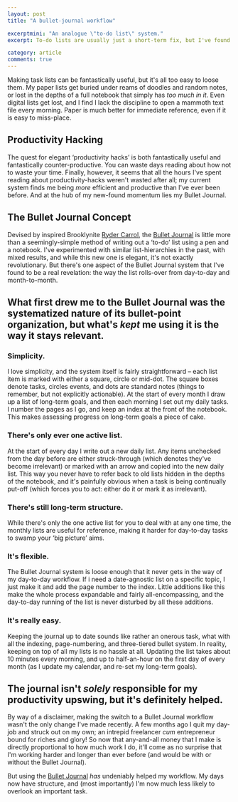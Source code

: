 ```yaml
---
layout: post
title: "A bullet-journal workflow"

excerptmini: "An analogue \"to-do list\" system."
excerpt: To-do lists are usually just a short-term fix, but I've found a system that stays relevant.

category: article
comments: true
---
```


Making task lists can be fantastically useful, but it's all too easy to loose them. My paper lists get buried under reams of doodles and random notes, or lost in the depths of a full notebook that simply has *too much in it*. Even digital lists get lost, and I find I lack the discipline to open a mammoth text file every morning. Paper is much better for immediate reference, even if it is easy to miss-place.

## Productivity Hacking
The quest for elegant ‘productivity hacks’ is both fantastically useful and fantastically counter-productive. You can waste days reading about how not to waste your time. Finally, however, it seems that all the hours I've spent reading about productivity-hacks weren't wasted after all; my current system finds me being *more* efficient and productive than I've ever been before. And at the hub of my new-found momentum lies my Bullet Journal.

## The Bullet Journal Concept
Devised by inspired Brooklynite [Ryder Carrol](http://www.rydercarroll.com/), the [Bullet Journal](http://www.bulletjournal.com/) is little more than a seemingly-simple method of writing out a ‘to-do’ list using a pen and a notebook. I've experimented with similar list-hierarchies in the past, with mixed results, and while this new one is elegant, it's not exactly revolutionary. But there's one aspect of the Bullet Journal system that I've found to be a real revelation: the way the list rolls-over from day-to-day and month-to-month.

## What first drew me to the Bullet Journal was the systematized nature of its bullet-point organization, but what's *kept* me using it is the way it stays relevant.

### Simplicity.
I love simplicity, and the system itself is fairly straightforward – each list item is marked with either a square, circle or mid-dot. The square boxes denote tasks, circles events, and dots are standard notes (things to remember, but not explicitly actionable). At the start of every month I draw up a list of long-term goals, and then each morning I set out my daily tasks. I number the pages as I go, and keep an index at the front of the notebook. This makes assessing progress on long-term goals a piece of cake.

### There's only ever one active list.
At the start of every day I write out a new daily list. Any items unchecked from the day before are either struck-through (which denotes they've become irrelevant) or marked with an arrow and copied into the new daily list. This way you never have to refer back to old lists hidden in the depths of the notebook, and it's painfully obvious when a task is being continually put-off (which forces you to act: either do it or mark it as irrelevant).

### There's still long-term structure.
While there's only the one active list for you to deal with at any one time, the monthly lists are useful for reference, making it harder for day-to-day tasks to swamp your ‘big picture’ aims.

### It's flexible.
The Bullet Journal system is loose enough that it never gets in the way of my day-to-day workflow. If i need a date-agnostic list on a specific topic, I just make it and add the page number to the index. Little additions like this make the whole process expandable and fairly all-encompassing, and the day-to-day running of the list is never disturbed by all these additions.

### It's really easy.
Keeping the journal up to date sounds like rather an onerous task, what with all the indexing, page-numbering, and three-tiered bullet system. In reality, keeping on top of all my lists is no hassle at all. Updating the list takes about 10 minutes every morning, and up to half-an-hour on the first day of every month (as I update my calendar, and re-set my long-term goals).

## The journal isn't *solely* responsible for my productivity upswing, but it's definitely helped.
By way of a disclaimer, making the switch to a Bullet Journal workflow wasn't the only change I've made recently. A few months ago I quit my day-job and struck out on my own; an intrepid freelancer *cum* entrepreneur bound for riches and glory! So now that any-and-all money that I make is directly proportional to how much work I do, it'll come as no surprise that I'm working harder and longer than ever before (and would be with or without the Bullet Journal).

But using the [Bullet Journal](http://www.bulletjournal.com/) *has* undeniably helped my workflow. My days now have structure, and (most importantly) I'm now much less likely to overlook an important task.
